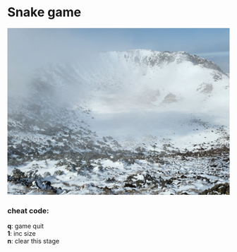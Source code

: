 Snake game
==========
<img src="markdown/mountain.jpg"></img>
### cheat code:
**q**: game quit  
**1**: inc size  
**n**: clear this stage  
